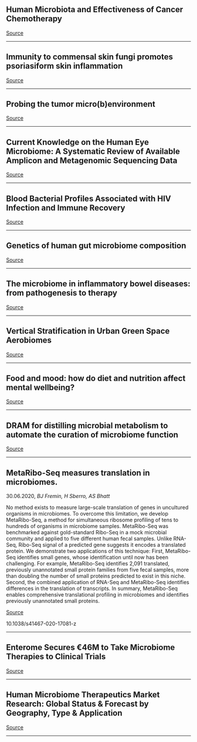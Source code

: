 ## Human Microbiota and Effectiveness of Cancer Chemotherapy

[Source](https://exp-oncology.com.ua/article/14611/human-microbiota-and-effectiveness-of-cancer-chemotherapy)

---

## Immunity to commensal skin fungi promotes psoriasiform skin inflammation

[Source](https://www.pnas.org/content/early/2020/06/24/2003022117)

---

## Probing the tumor micro(b)environment

[Source](https://science.sciencemag.org/content/368/6494/938)

---

## Current Knowledge on the Human Eye Microbiome: A Systematic Review of Available Amplicon and Metagenomic Sequencing Data

[Source](https://onlinelibrary.wiley.com/doi/abs/10.1111/aos.14508)

---

## Blood Bacterial Profiles Associated with HIV Infection and Immune Recovery

[Source](https://academic.oup.com/jid/article-abstract/doi/10.1093/infdis/jiaa379/5864897)

---

## Genetics of human gut microbiome composition

[Source](https://www.biorxiv.org/content/10.1101/2020.06.26.173724v1)

---

## The microbiome in inflammatory bowel diseases: from pathogenesis to therapy

[Source](https://link.springer.com/article/10.1007/s13238-020-00745-3)

---

## Vertical Stratification in Urban Green Space Aerobiomes

[Source](https://www.biorxiv.org/content/10.1101/2020.06.28.176743v1)

---

## Food and mood: how do diet and nutrition affect mental wellbeing?

[Source](https://www.bmj.com/content/369/bmj.m2382)

---

## DRAM for distilling microbial metabolism to automate the curation of microbiome function

[Source](https://www.biorxiv.org/content/10.1101/2020.06.29.177501v1)

---

## MetaRibo-Seq measures translation in microbiomes.
 30.06.2020, _BJ Fremin, H Sberro, AS Bhatt_


No method exists to measure large-scale translation of genes in uncultured organisms in microbiomes. To overcome this limitation, we develop MetaRibo-Seq, a method for simultaneous ribosome profiling of tens to hundreds of organisms in microbiome samples. MetaRibo-Seq was benchmarked against gold-standard Ribo-Seq in a mock microbial community and applied to five different human fecal samples. Unlike RNA-Seq, Ribo-Seq signal of a predicted gene suggests it encodes a translated protein. We demonstrate two applications of this technique: First, MetaRibo-Seq identifies small genes, whose identification until now has been challenging. For example, MetaRibo-Seq identifies 2,091 translated, previously unannotated small protein families from five fecal samples, more than doubling the number of small proteins predicted to exist in this niche. Second, the combined application of RNA-Seq and MetaRibo-Seq identifies differences in the translation of transcripts. In summary, MetaRibo-Seq enables comprehensive translational profiling in microbiomes and identifies previously unannotated small proteins.

[Source](https://www.nature.com/articles/s41467-020-17081-z)

10.1038/s41467-020-17081-z

---

## Enterome Secures €46M to Take Microbiome Therapies to Clinical Trials

[Source](https://www.labiotech.eu/microbiome/enterome-microbiome-cancer/)

---

## Human Microbiome Therapeutics Market Research: Global Status &amp; Forecast by Geography, Type &amp; Application

[Source](https://www.marketinforeports.com/Market-Reports/87186/Human-Microbiome-Therapeutics-market)

---


